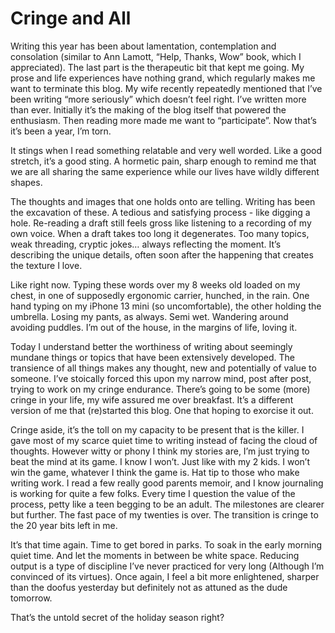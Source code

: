 # Cringe and All

Writing this year has been about lamentation, contemplation and consolation (similar to Ann Lamott, “Help, Thanks, Wow” book, which I appreciated). The last part is the therapeutic bit that kept me going. My prose and life experiences have nothing grand, which regularly makes me want to terminate this blog. My wife recently repeatedly mentioned that I’ve been writing “more seriously” which doesn’t feel right. I’ve written more than ever. Initially it’s the making of the blog itself that powered the enthusiasm. Then reading more made me want to “participate”. Now that’s it’s been a year, I’m torn.

It stings when I read something relatable and very well worded. Like a good stretch, it’s a good sting. A hormetic pain, sharp enough to remind me that we are all sharing the same experience while our lives have wildly different shapes.

The thoughts and images that one holds onto are telling. Writing has been the excavation of these. A tedious and satisfying process - like digging a hole. Re-reading a draft still feels gross like listening to a recording of my own voice. When a draft takes too long it degenerates. Too many topics, weak threading, cryptic jokes… always reflecting the moment. It’s describing the unique details, often soon after the happening that creates the texture I love.

Like right now. Typing these words over my 8 weeks old loaded on my chest, in one of supposedly ergonomic carrier, hunched, in the rain. One hand typing on my iPhone 13 mini (so uncomfortable), the other holding the umbrella. Losing my pants, as always. Semi wet. Wandering around avoiding puddles. I’m out of the house, in the margins of life, loving it.

Today I understand better the worthiness of writing about seemingly mundane things or topics that have been extensively developed. The transience of all things makes any thought, new and potentially of value to someone. I’ve stoically forced this upon my narrow mind, post after post, trying to work on my cringe endurance. There’s going to be some (more) cringe in your life, my wife assured me over breakfast. It’s a different version of me that (re)started this blog. One that hoping to exorcise it out.

Cringe aside, it’s the toll on my capacity to be present that is the killer. I gave most of my scarce quiet time to writing instead of facing the cloud of thoughts. However witty or phony I think my stories are, I’m just trying to beat the mind at its game. I know I won’t. Just like with my 2 kids. I won’t win the game, whatever I think the game is. Hat tip to those who make writing  work. I read a few really good parents memoir, and I know journaling is working for quite a few folks. Every time I question the value of the process, petty like a teen begging to be an adult. The milestones are clearer but further. The fast pace of my twenties is over. The transition is cringe to the 20 year bits left in me.

It’s that time again. Time to get bored in parks. To soak in the early morning quiet time. And let the moments in between be white space. Reducing output is a type of discipline I’ve never practiced for very long (Although I’m convinced of its virtues). Once again, I feel a bit more enlightened, sharper than the doofus yesterday but definitely not as attuned as the dude tomorrow.

That’s the untold secret of the holiday season right?